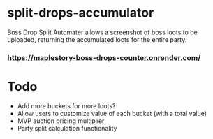 # split-drops-accumulator
Boss Drop Split Automater allows a screenshot of boss loots to be uploaded, returning the accumulated loots for the entire party.

### https://maplestory-boss-drops-counter.onrender.com/

# Todo
- Add more buckets for more loots?
- Allow users to customize value of each bucket (with a total value)
- MVP auction pricing multiplier
- Party split calculation functionality
